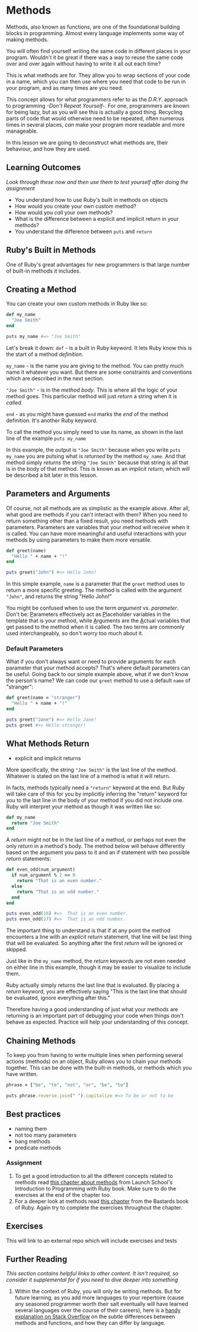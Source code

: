 # Methods
Methods, also known as functions, are one of the foundational building blocks in programming. Almost every language implements some way of making methods.

You will often find yourself writing the same code in different places in your program. Wouldn't it be great if there was a way to reuse the same code over and over again without having to write it all out each time?

This is what methods are for. They allow you to wrap sections of your code in a name, which you can then use where you need that code to be run in your program, and as many times are you need.

This concept allows for what programmers refer to as the *D.R.Y.* approach to programming *-Don't Repeat Yourself-*. For one, programmers are known for being lazy, but as you will see this is actually a good thing. Recycling parts of code that would otherwise need to be repeated, often numerous times in several places, *can* make your program more readable and more manageable.

In this lesson we are going to deconstruct what methods are, their behaviour, and how they are used.

## Learning Outcomes
*Look through these now and then use them to test yourself after doing the assignment*

* You understand how to use Ruby's built in methods on objects
* How would you create your own custom method?
* How would you *call* your own methods?
* What is the difference between a explicit and implicit return in your methods?
* You understand the difference between `puts` and `return`

## Ruby's Built in Methods
One of Ruby's great advantages for new programmers is that large number of built-in methods it includes.

## Creating a Method
You can create your own custom methods in Ruby like so:
```ruby
def my_name
  "Joe Smith"
end

puts my_name #=> "Joe Smith"
```
Let's break it down:
`def` - is a built in Ruby keyword. It lets Ruby know this is the start of a method *definition*.

`my_name` - is the name you are giving to the method. You can pretty much name it whatever you want. But there are some constraints and conventions which are described in the next section.

`"Joe Smith"` - is in the *method body*. This is where all the logic of your method goes. This particular method will just *return* a string when it is *called*.

`end` - as you might have guessed `end` marks the *end* of the method definition. It's another Ruby keyword.

To call the method you simply need to use its name, as shown in the last line of the example `puts my_name`

In this example, the output is `"Joe Smith"` because when you write `puts my_name` you are putsing what is *returned* by the method `my_name`.  And that method simply *returns* the string `"Joe Smith"` because that string is all that is in the body of that method. This is known as an *implicit return*, which will be described a bit later in this lesson.



## Parameters and Arguments

Of course, not all methods are as simplistic as the example above. After all, what good are methods if you can't interact with them? When you need to return something other than a fixed result, you need methods with parameters. Parameters are variables that your method will receive when it is called. You can have more meaningful and useful interactions with your methods by using parameters to make them more versatile.

```ruby
def greet(name)
  "Hello " + name + "!"
end

puts greet("John") #=> Hello John!
```

In this simple example, `name` is a parameter that the `greet` method uses to return a more specific greeting. The method is called with the argument `"John"`, and returns the string "Hello John!"

You might be confused when to use the term *argument* vs. *parameter*. Don't be: <u>P</u>arameters effectively act as <u>P</u>laceholder variables in the template that is your method, while <u>A</u>rguments are the <u>A</u>ctual variables that get passed to the method when it is called. The two terms are commonly used interchangeably, so don't worry too much about it.

### Default Parameters

What if you don't always want or need to provide arguments for each parameter that your method accepts? That's where default parameters can be useful. Going back to our simple example above, what if we don't know the person's name? We can code our `greet` method to use a default `name` of "stranger":

```ruby
def greet(name = "stranger")
  "Hello " + name + "!"
end

puts greet("Jane") #=> Hello Jane!
puts greet #=> Hello stranger!
```

## What Methods Return
* explicit and implicit returns

More specifically, the string `"Joe Smith"` is the last line of the method.  Whatever is stated on the last line of a method is what it will return.  

In facts, methods typically need a `"return"` keyword at the end. But Ruby will take care of this for you by implicitly inferring the "return" keyword for you to the last line in the body of your method if you did not include one. Ruby will interpret your method as though it was written like so:

```ruby
def my_name
  return "Joe Smith"
end
```


A *return* might not be in the last line of a method, or perhaps not even the only *return* in a method's body. The method below will behave differently based on the argument you pass to it and an if statement with two possible *return* statements:

```ruby
def even_odd(num_argument)
  if num_argument % 2 == 0
    return "That is an even number."
  else
    return "That is an odd number."
  end
end

puts even_odd(16) #=>  That is an even number.
puts even_odd(17) #=>  That is an odd number.
```

The important thing to understand is that if at any point the method encounters a line with an *explicit return* statement, that line will be last thing that will be evaluated.  So anything after the first *return* will be ignored or skipped.

Just like in the `my_name` method, the *return* keywords are not even needed on either line in this example, though it may be easier to visualize to include them.

Ruby actually simply returns the last line that is evaluated.  By placing a *return* keyword, you are effectively saying "This is the last line that should be evaluated, ignore everything after this."

Therefore having a good understanding of just what your methods are returning is an important part of debugging your code when things don't behave as expected. Practice will help your understanding of this concept.


## Chaining Methods
To keep you from having to write multiple lines when performing several actions (methods) on an object, Ruby allows you to chain your methods together. This can be done with the built-in methods, or methods which you have written.

```ruby
phrase = ["be", "to", "not", "or", "be", "to"]

puts phrase.reverse.join(" ").capitalize #=> To be or not to be
```

## Best practices
* naming them
* not too many parameters
* bang methods
* predicate methods

### Assignment
1. To get a good introduction to all the different concepts related to methods read [this chapter about methods](https://launchschool.com/books/ruby/read/methods) from Launch School's Introduction to Programming with Ruby book. Make sure to do the exercises at the end of the chapter too.
2. For a deeper look at methods read [this chapter](http://ruby.bastardsbook.com/chapters/methods/) from the Bastards book of Ruby. Again try to complete the exercises throughout the chapter.  


## Exercises
This will link to an external repo which will include exercises and tests

## Further Reading
*This section contains helpful links to other content. It isn't required, so consider it supplemental for if you need to dive deeper into something*

1. Within the context of Ruby, you will only be writing methods.  But for future learning, as you add more languages to your repertoire (cause any seasoned programmer worth their salt eventually will have learned several languages over the course of their careers), here is a [handy explanation on Stack Overflow](https://stackoverflow.com/questions/155609/difference-between-a-method-and-a-function) on the subtle differences between methods and functions, and how they can differ by language.
